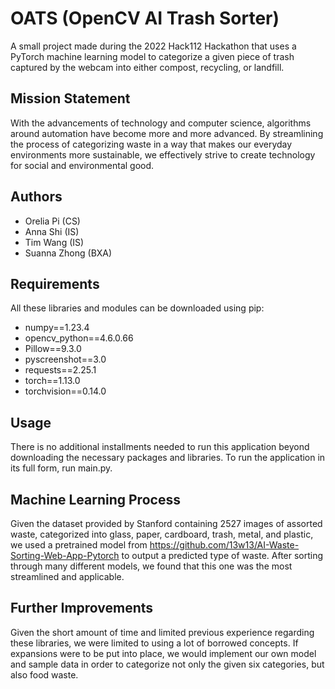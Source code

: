 # OATS (OpenCV AI Trash Sorter)
A small project made during the 2022 Hack112 Hackathon that uses a
PyTorch machine learning model to categorize a given piece of trash captured
by the webcam into either compost, recycling, or landfill.

## Mission Statement
With the advancements of technology and computer science, algorithms around
automation have become more and more advanced. By streamlining the process of
categorizing waste in a way that makes our everyday environments more
sustainable, we effectively strive to create technology for social and
environmental good.

## Authors
- Orelia Pi (CS)
- Anna Shi (IS)
- Tim Wang (IS)
- Suanna Zhong (BXA)

## Requirements
All these libraries and modules can be downloaded using pip:
- numpy==1.23.4
- opencv_python==4.6.0.66
- Pillow==9.3.0
- pyscreenshot==3.0
- requests==2.25.1
- torch==1.13.0
- torchvision==0.14.0

## Usage
There is no additional installments needed to run this application beyond
downloading the necessary packages and libraries. To run the application in
its full form, run main.py.

## Machine Learning Process
Given the dataset provided by Stanford containing 2527 images of assorted
waste, categorized into glass, paper, cardboard, trash, metal, and plastic, we
used a pretrained model from https://github.com/13w13/AI-Waste-Sorting-Web-App-Pytorch to output a predicted type of waste. After sorting through many
different models, we found that this one was the most streamlined and
applicable.

## Further Improvements
Given the short amount of time and limited previous experience regarding these
libraries, we were limited to using a lot of borrowed concepts. If expansions
were to be put into place, we would implement our own model and sample data
in order to categorize not only the given six categories, but also food waste.
